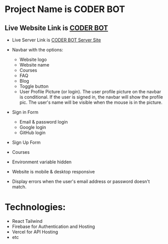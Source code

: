 
# Project Name is CODER BOT

## Live Website Link is [CODER BOT](https://coder-bot.web.app/)

* Live Server Link is [CODER BOT Server Site](https://coder-bot-server.vercel.app/)


<!-- Makes a bullet point list -->
* Navbar with the options:
   * Website logo
   *  Website name
   * Courses
   *  FAQ 
   *  Blog 
   *  Toggle button
   *  User Profile Picture (or login). The user profile picture on the navbar is conditional. If the user is signed in, the navbar will show the profile pic. The user's name will be visible when the mouse is in the picture.

* Sign in Form
    *  Email & password login
    * Google login
    *  GitHub login

* Sign Up Form

* Courses
* Environment variable hidden
* Website is mobile & desktop responsive
* Display errors when the user's email address or password doesn't match.

# Technologies:
  * React Tailwind
  * Firebase for Authentication and Hosting 
  * Vercel for API Hosting
  * etc
